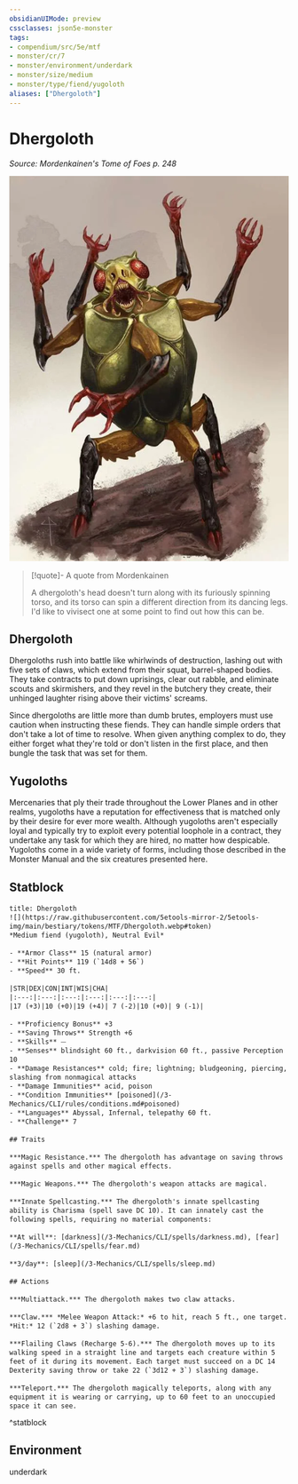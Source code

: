```yaml
---
obsidianUIMode: preview
cssclasses: json5e-monster
tags:
- compendium/src/5e/mtf
- monster/cr/7
- monster/environment/underdark
- monster/size/medium
- monster/type/fiend/yugoloth
aliases: ["Dhergoloth"]
---
```

# Dhergoloth
*Source: Mordenkainen's Tome of Foes p. 248*  

![](https://raw.githubusercontent.com/5etools-mirror-2/5etools-img/main/bestiary/MTF/Dhergoloth.webp#right)  
> [!quote]- A quote from Mordenkainen  
> 
> A dhergoloth's head doesn't turn along with its furiously spinning torso, and its torso can spin a different direction from its dancing legs. I'd like to vivisect one at some point to find out how this can be.

## Dhergoloth

Dhergoloths rush into battle like whirlwinds of destruction, lashing out with five sets of claws, which extend from their squat, barrel-shaped bodies. They take contracts to put down uprisings, clear out rabble, and eliminate scouts and skirmishers, and they revel in the butchery they create, their unhinged laughter rising above their victims' screams.

Since dhergoloths are little more than dumb brutes, employers must use caution when instructing these fiends. They can handle simple orders that don't take a lot of time to resolve. When given anything complex to do, they either forget what they're told or don't listen in the first place, and then bungle the task that was set for them.

## Yugoloths

Mercenaries that ply their trade throughout the Lower Planes and in other realms, yugoloths have a reputation for effectiveness that is matched only by their desire for ever more wealth. Although yugoloths aren't especially loyal and typically try to exploit every potential loophole in a contract, they undertake any task for which they are hired, no matter how despicable. Yugoloths come in a wide variety of forms, including those described in the Monster Manual and the six creatures presented here.


## Statblock

```ad-statblock
title: Dhergoloth
![](https://raw.githubusercontent.com/5etools-mirror-2/5etools-img/main/bestiary/tokens/MTF/Dhergoloth.webp#token)
*Medium fiend (yugoloth), Neutral Evil*

- **Armor Class** 15 (natural armor)
- **Hit Points** 119 (`14d8 + 56`) 
- **Speed** 30 ft.

|STR|DEX|CON|INT|WIS|CHA|
|:---:|:---:|:---:|:---:|:---:|:---:|
|17 (+3)|10 (+0)|19 (+4)| 7 (-2)|10 (+0)| 9 (-1)|

- **Proficiency Bonus** +3
- **Saving Throws** Strength +6
- **Skills** ⏤
- **Senses** blindsight 60 ft., darkvision 60 ft., passive Perception 10
- **Damage Resistances** cold; fire; lightning; bludgeoning, piercing, slashing from nonmagical attacks
- **Damage Immunities** acid, poison
- **Condition Immunities** [poisoned](/3-Mechanics/CLI/rules/conditions.md#poisoned)
- **Languages** Abyssal, Infernal, telepathy 60 ft.
- **Challenge** 7

## Traits

***Magic Resistance.*** The dhergoloth has advantage on saving throws against spells and other magical effects.

***Magic Weapons.*** The dhergoloth's weapon attacks are magical.

***Innate Spellcasting.*** The dhergoloth's innate spellcasting ability is Charisma (spell save DC 10). It can innately cast the following spells, requiring no material components:

**At will**: [darkness](/3-Mechanics/CLI/spells/darkness.md), [fear](/3-Mechanics/CLI/spells/fear.md)

**3/day**: [sleep](/3-Mechanics/CLI/spells/sleep.md)

## Actions

***Multiattack.*** The dhergoloth makes two claw attacks.

***Claw.*** *Melee Weapon Attack:* +6 to hit, reach 5 ft., one target. *Hit:* 12 (`2d8 + 3`) slashing damage.

***Flailing Claws (Recharge 5-6).*** The dhergoloth moves up to its walking speed in a straight line and targets each creature within 5 feet of it during its movement. Each target must succeed on a DC 14 Dexterity saving throw or take 22 (`3d12 + 3`) slashing damage.

***Teleport.*** The dhergoloth magically teleports, along with any equipment it is wearing or carrying, up to 60 feet to an unoccupied space it can see.
```
^statblock

## Environment

underdark